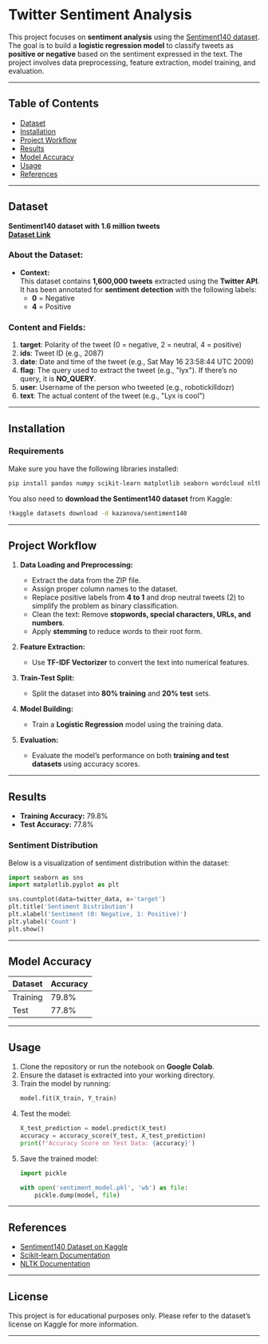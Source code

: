 # Twitter Sentiment Analysis

This project focuses on **sentiment analysis** using the [Sentiment140 dataset](https://www.kaggle.com/datasets/kazanova/sentiment140). The goal is to build a **logistic regression model** to classify tweets as **positive or negative** based on the sentiment expressed in the text. The project involves data preprocessing, feature extraction, model training, and evaluation.

---

## Table of Contents
- [Dataset](#dataset)
- [Installation](#installation)
- [Project Workflow](#project-workflow)
- [Results](#results)
- [Model Accuracy](#model-accuracy)
- [Usage](#usage)
- [References](#references)

---

## Dataset

**Sentiment140 dataset with 1.6 million tweets**  
**[Dataset Link](https://www.kaggle.com/datasets/kazanova/sentiment140)**  

### About the Dataset:
- **Context:**  
  This dataset contains **1,600,000 tweets** extracted using the **Twitter API**. It has been annotated for **sentiment detection** with the following labels:
  - **0** = Negative   
  - **4** = Positive  

### Content and Fields:
1. **target**: Polarity of the tweet (0 = negative, 2 = neutral, 4 = positive)  
2. **ids**: Tweet ID (e.g., 2087)  
3. **date**: Date and time of the tweet (e.g., Sat May 16 23:58:44 UTC 2009)  
4. **flag**: The query used to extract the tweet (e.g., "lyx"). If there’s no query, it is **NO_QUERY**.  
5. **user**: Username of the person who tweeted (e.g., robotickilldozr)  
6. **text**: The actual content of the tweet (e.g., "Lyx is cool")  

---

## Installation

### Requirements
Make sure you have the following libraries installed:
```bash
pip install pandas numpy scikit-learn matplotlib seaborn wordcloud nltk pickle-mixin
```

You also need to **download the Sentiment140 dataset** from Kaggle:
```bash
!kaggle datasets download -d kazanova/sentiment140
```

---

## Project Workflow

1. **Data Loading and Preprocessing:**  
   - Extract the data from the ZIP file.  
   - Assign proper column names to the dataset.  
   - Replace positive labels from **4 to 1** and drop neutral tweets (2) to simplify the problem as binary classification.
   - Clean the text: Remove **stopwords, special characters, URLs, and numbers**.  
   - Apply **stemming** to reduce words to their root form.

2. **Feature Extraction:**  
   - Use **TF-IDF Vectorizer** to convert the text into numerical features.

3. **Train-Test Split:**  
   - Split the dataset into **80% training** and **20% test** sets.

4. **Model Building:**  
   - Train a **Logistic Regression** model using the training data.

5. **Evaluation:**  
   - Evaluate the model’s performance on both **training and test datasets** using accuracy scores.

---

## Results

- **Training Accuracy:** 79.8%  
- **Test Accuracy:** 77.8%

### Sentiment Distribution  
Below is a visualization of sentiment distribution within the dataset:

```python
import seaborn as sns
import matplotlib.pyplot as plt

sns.countplot(data=twitter_data, x='target')
plt.title('Sentiment Distribution')
plt.xlabel('Sentiment (0: Negative, 1: Positive)')
plt.ylabel('Count')
plt.show()
```

---

## Model Accuracy

| Dataset | Accuracy |
|---------|----------|
| Training | 79.8% |
| Test     | 77.8% |

---

## Usage

1. Clone the repository or run the notebook on **Google Colab**.  
2. Ensure the dataset is extracted into your working directory.  
3. Train the model by running:
   ```python
   model.fit(X_train, Y_train)
   ```
4. Test the model:
   ```python
   X_test_prediction = model.predict(X_test)
   accuracy = accuracy_score(Y_test, X_test_prediction)
   print(f'Accuracy Score on Test Data: {accuracy}')
   ```
5. Save the trained model:
   ```python
   import pickle

   with open('sentiment_model.pkl', 'wb') as file:
       pickle.dump(model, file)
   ```

---

## References

- [Sentiment140 Dataset on Kaggle](https://www.kaggle.com/datasets/kazanova/sentiment140)  
- [Scikit-learn Documentation](https://scikit-learn.org/)  
- [NLTK Documentation](https://www.nltk.org/)

---

## License

This project is for educational purposes only. Please refer to the dataset’s license on Kaggle for more information.

---
